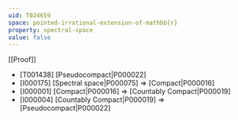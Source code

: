 ```yaml
---
uid: T024659
space: pointed-irrational-extension-of-mathbb{r}
property: spectral-space
value: false
---
```

[[Proof]]

* [T001438] [Pseudocompact|P000022]
* [I000175] [Spectral space|P000075] => [Compact|P000016]
* [I000001] [Compact|P000016] => [Countably Compact|P000019]
* [I000004] [Countably Compact|P000019] => [Pseudocompact|P000022]

